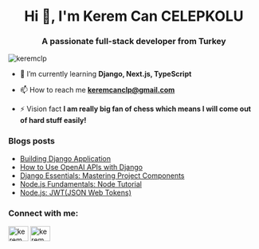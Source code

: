 
<h1 align="center">Hi 👋, I'm Kerem Can CELEPKOLU</h1>
<h3 align="center">A passionate full-stack developer from Turkey</h3>



<p align="left"> <img src="https://komarev.com/ghpvc/?username=keremclp&label=Profile%20views&color=0e75b6&style=flat" alt="keremclp" /> </p>

- 🌱 I’m currently learning **Django, Next.js, TypeScript**

- 📫 How to reach me **keremcanclp@gmail.com**

- ⚡ Vision fact **I am really big fan of chess which means I will come out of hard stuff easily!**
### Blogs posts
<!-- BLOG-POST-LIST:START -->
- [Building Django Application](https://medium.com/django-unleashed/building-with-django-brick-by-brick-111afac45a09)
- [How to Use OpenAI APIs with Django](https://medium.com/@keremcancelepkolu/building-with-django-brick-by-brick-d9317aed5f07)
- [Django Essentials: Mastering Project Components](https://medium.com/@keremcancelepkolu/django-essentials-mastering-project-components-8d98d93c5d38)
- [Node.js Fundamentals: Node Tutorial](https://medium.com/@keremcancelepkolu/node-js-fundamentals-node-ee15ff7a3ce5)
- [Node.js: JWT(JSON Web Tokens)](https://medium.com/@keremcancelepkolu/node-js-jwt-json-web-tokens-86b8e068bf83)
<!-- BLOG-POST-LIST:END -->
<h3 align="left">Connect with me:</h3>
<p align="left">
<a href="https://linkedin.com/in/kerem can" target="blank"><img align="center" src="https://raw.githubusercontent.com/rahuldkjain/github-profile-readme-generator/master/src/images/icons/Social/linked-in-alt.svg" alt="kerem can" height="30" width="40" /></a>
<a href="https://instagram.com/kerem_clp" target="blank"><img align="center" src="https://raw.githubusercontent.com/rahuldkjain/github-profile-readme-generator/master/src/images/icons/Social/instagram.svg" alt="kerem_clp" height="30" width="40" /></a>
</p>
